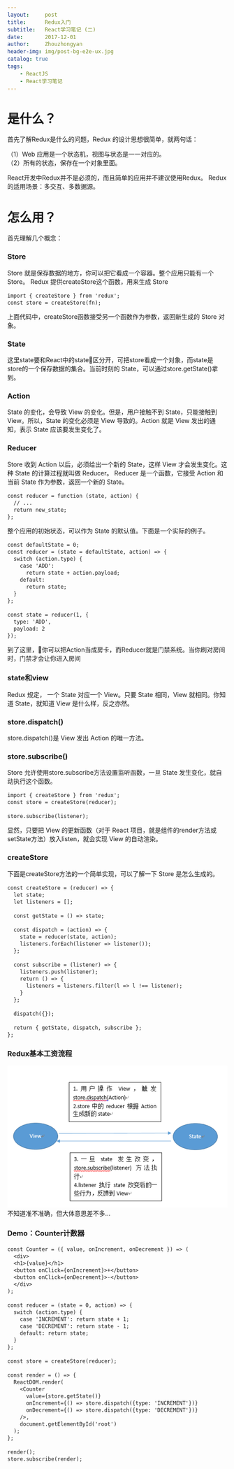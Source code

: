 ```yaml
---
layout:     post
title:      Redux入门
subtitle:   React学习笔记 (二)
date:       2017-12-01
author:     Zhouzhongyan
header-img: img/post-bg-e2e-ux.jpg
catalog: true
tags:
    - ReactJS
    - React学习笔记
---
```

# 是什么？
首先了解Redux是什么的问题，Redux 的设计思想很简单，就两句话：

（1）Web 应用是一个状态机，视图与状态是一一对应的。\
（2）所有的状态，保存在一个对象里面。

React开发中Redux并不是必须的，而且简单的应用并不建议使用Redux。
Redux 的适用场景：多交互、多数据源。

# 怎么用？
首先理解几个概念：
### Store
Store 就是保存数据的地方，你可以把它看成一个容器。整个应用只能有一个 Store。
Redux 提供createStore这个函数，用来生成 Store
```
import { createStore } from 'redux';
const store = createStore(fn);
```
上面代码中，createStore函数接受另一个函数作为参数，返回新生成的 Store 对象。
### State
这里state要和React中的state区分开，可把store看成一个对象，而state是store的一个保存数据的集合。当前时刻的 State，可以通过store.getState()拿到。
### Action
State 的变化，会导致 View 的变化。但是，用户接触不到 State，只能接触到 View。所以，State 的变化必须是 View 导致的。Action 就是 View 发出的通知，表示 State 应该要发生变化了。
### Reducer
Store 收到 Action 以后，必须给出一个新的 State，这样 View 才会发生变化。这种 State 的计算过程就叫做 Reducer。
Reducer 是一个函数，它接受 Action 和当前 State 作为参数，返回一个新的 State。
```
const reducer = function (state, action) {
  // ...
  return new_state;
};
```
整个应用的初始状态，可以作为 State 的默认值。下面是一个实际的例子。
```
const defaultState = 0;
const reducer = (state = defaultState, action) => {
  switch (action.type) {
    case 'ADD':
      return state + action.payload;
    default: 
      return state;
  }
};

const state = reducer(1, {
  type: 'ADD',
  payload: 2
});
```
到了这里，你可以把Action当成房卡，而Reducer就是门禁系统。当你刷对房间时，门禁才会让你进入房间
### state和view
Redux 规定， 一个 State 对应一个 View。只要 State 相同，View 就相同。你知道 State，就知道 View 是什么样，反之亦然。
### store.dispatch()
store.dispatch()是 View 发出 Action 的唯一方法。
### store.subscribe()
Store 允许使用store.subscribe方法设置监听函数，一旦 State 发生变化，就自动执行这个函数。
```
import { createStore } from 'redux';
const store = createStore(reducer);

store.subscribe(listener);
```
显然，只要把 View 的更新函数（对于 React 项目，就是组件的render方法或setState方法）放入listen，就会实现 View 的自动渲染。
### createStore
下面是createStore方法的一个简单实现，可以了解一下 Store 是怎么生成的。
```
const createStore = (reducer) => {
  let state;
  let listeners = [];

  const getState = () => state;

  const dispatch = (action) => {
    state = reducer(state, action);
    listeners.forEach(listener => listener());
  };

  const subscribe = (listener) => {
    listeners.push(listener);
    return () => {
      listeners = listeners.filter(l => l !== listener);
    }
  };

  dispatch({});

  return { getState, dispatch, subscribe };
};
```
### Redux基本工资流程
![image](../img/post-2017-12-01-redux.png)
不知道准不准确，但大体意思差不多...

### Demo：Counter计数器
```
const Counter = ({ value, onIncrement, onDecrement }) => (
  <div>
  <h1>{value}</h1>
  <button onClick={onIncrement}>+</button>
  <button onClick={onDecrement}>-</button>
  </div>
);

const reducer = (state = 0, action) => {
  switch (action.type) {
    case 'INCREMENT': return state + 1;
    case 'DECREMENT': return state - 1;
    default: return state;
  }
};

const store = createStore(reducer);

const render = () => {
  ReactDOM.render(
    <Counter
      value={store.getState()}
      onIncrement={() => store.dispatch({type: 'INCREMENT'})}
      onDecrement={() => store.dispatch({type: 'DECREMENT'})}
    />,
    document.getElementById('root')
  );
};

render();
store.subscribe(render);
```